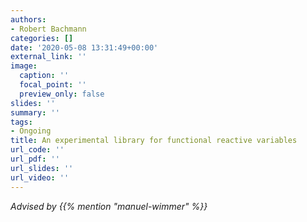 ```yaml
---
authors:
- Robert Bachmann
categories: []
date: '2020-05-08 13:31:49+00:00'
external_link: ''
image:
  caption: ''
  focal_point: ''
  preview_only: false
slides: ''
summary: ''
tags:
- Ongoing
title: An experimental library for functional reactive variables
url_code: ''
url_pdf: ''
url_slides: ''
url_video: ''
---
```




*Advised by {{% mention "manuel-wimmer" %}}*